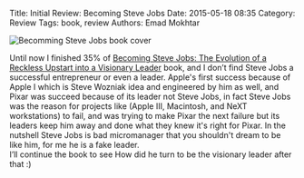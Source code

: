 Title: Initial Review: Becoming Steve Jobs
Date: 2015-05-18 08:35
Category: Review
Tags: book, review
Authors: Emad Mokhtar

![Becomming Steve Jobs book cover]({static}/images/1431938096_full.jpeg)

Until now I finished 35% of [Becoming Steve Jobs: The Evolution of a Reckless Upstart into a Visionary Leader](http://www.amazon.com/gp/product/0385347405/ref=as_li_tl?ie=UTF8&camp=1789&creative=390957&creativeASIN=0385347405&linkCode=as2&tag=monsblo08-20&linkId=2SJY4Q5N7KFZ52DB) book, and I don’t find Steve Jobs a successful entrepreneur or even a leader. Apple's first success because of Apple I which is Steve Wozniak idea and engineered by him as well, and Pixar was succeed because of its leader not Steve Jobs, in fact Steve Jobs was the reason for projects like (Apple III, Macintosh, and NeXT workstations) to fail, and was trying to make Pixar the next failure but its leaders keep him away and done what they knew it's right for Pixar. In the nutshell Steve Jobs is bad micromanager that you shouldn't dream to be like him, for me he is a fake leader.  
I’ll continue the book to see How did he turn to be the visionary leader after that :)
